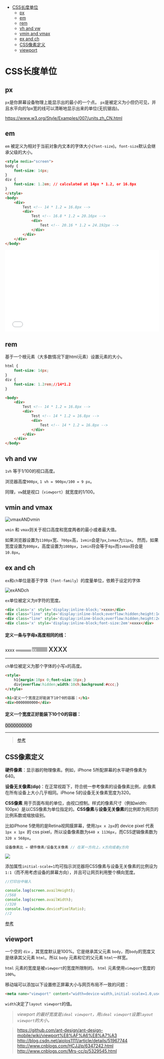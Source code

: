 
<!-- toc orderedList:0 depthFrom:1 depthTo:6 -->

* [CSS长度单位](#css长度单位)
    * [px](#px)
    * [em](#em)
    * [rem](#rem)
    * [vh and vw](#vh-and-vw)
    * [vmin and vmax](#vmin-and-vmax)
    * [ex and ch](#ex-and-ch)
    * [CSS像素定义](#css像素定义)
    * [viewport](#viewport)

<!-- tocstop -->

# CSS长度单位

## px
`px`是你屏幕设备物理上能显示出的最小的一个点。
 `px`是被定义为小但仍可见，并且水平向的1px宽的线可以清晰地显示出来的单位(无抗锯齿)。

 https://www.w3.org/Style/Examples/007/units.zh_CN.html

## em

`em` 被定义为相对于当前对象内文本的字体大小(`font-size`)。`font-size`默认会继承父级的大小。

```html
<style media="screen">
body {
    font-size: 14px;
}
div {
    font-size: 1.2em; // calculated at 14px * 1.2, or 16.8px
}
</style>
<body>
    <div>
        Test <!-- 14 * 1.2 = 16.8px -->
        <div>
            Test <!-- 16.8 * 1.2 = 20.16px -->
            <div>
                Test <!-- 20.16 * 1.2 = 24.192px -->
            </div>
        </div>
    </div>
</body>
```
<p>
<iframe height='265' scrolling='no' title='Cascading em Values' src='//codepen.io/tutsplus/embed/xbZQRQ/?height=265&theme-id=0&default-tab=html,result&embed-version=2' frameborder='no' allowtransparency='true' allowfullscreen='true' style='width: 100%;'>See the Pen <a href='http://codepen.io/tutsplus/pen/xbZQRQ/'>Cascading em Values</a> by Envato Tuts+ (<a href='http://codepen.io/tutsplus'>@tutsplus</a>) on <a href='http://codepen.io'>CodePen</a>.
</iframe>
</p>

## rem

基于一个根元素（大多数情况下是html元素）设置元素的大小。

```css
html {
    font-size: 14px;
}
div {
    font-size: 1.2rem;//14*1.2
}
```
```html
<body>
    <div>
        Test <!-- 14 * 1.2 = 16.8px -->
        <div>
            Test <!-- 14 * 1.2 = 16.8px -->
            <div>
                Test <!-- 14 * 1.2 = 16.8px -->
            </div>
        </div>
    </div>
</body>
```
## vh and vw

`1vh` 等于1/100的视口高度。

浏览器高度`900px`, `1 vh = 900px/100 = 9 px`。

同理，`vw`就是视口（`viewport`）就宽度的1/100。

## vmin and vmax

![vmaxANDvmin](./img/vmaxANDvmin.jpg)

`vmin` 和 `vmax`则关于视口高度和宽度两者的最小或者最大值。

如果浏览器设置为`1100px`宽、`700px`高，`1vmin`会是`7px`,`1vmax`为`11px`。
然而，如果宽度设置为`800px`，高度设置为`1080px`，`1vmin`将会等于`8px`而`1vmax`将会是`10.8px`。

## ex and ch

`ex`和`ch`单位是基于字体（`font-family`）的度量单位，依赖于设定的字体

![exANDch](./img/exANDch.jpg)


`ex`单位被定义为`0`字符的宽度。


```html
<div class='x' style='display:inline-block;'>xxxx</div>
<div class="line" style='display:inline-block;overflow:hidden;height:1ex;background:#aaa;width:50px;color:#fff;'>xx</div>
<div class="line" style='display:inline-block;overflow:hidden;height:2ex;background:#aaa;width:50px;color:#fff;'>xx</div>
<div class='x' style='display:inline-block;font-size:2em'>xxxx</div>
```

<h4>定义一条与字母x高度相同的线：</h4>
<div class='x' style='display:inline-block;'>xxxx</div>
<div class="line" style='display:inline-block;overflow:hidden;height:1ex;background:#aaa;width:50px;color:#fff;'>xx</div>
<div class="line" style='display:inline-block;overflow:hidden;height:2ex;background:#aaa;width:50px;color:#fff;'>xx</div>
<div class='x' style='display:inline-block;font-size:2em'>xxxx</div>

----

`ch`单位被定义为那个字体的小写`x`的高度。

```html
<style>
    h1{margin:10px 0;font-size:16px;}
    div{overflow:hidden;width:10ch;background:#ccc;}
</style>

<h1>定义一个宽度正好能装下10个0的容器：</h1>
<div>0000000000</div>
```


<h4>定义一个宽度正好能装下10个0的容器：</h4>
<div style='overflow:hidden;width:10ch;background:#ccc;'>0000000000</div>

---
>[参考](http://web.jobbole.com/82490/)

## CSS像素定义

**硬件像素**：显示器的物理像素。例如，iPhone 5所配屏幕的水平硬件像素为640。

**设备无关像素(dip)**：在正常视距下，符合统一参考像素的设备像素比例，此像素在所有设备上大小几乎相同。iPhone 5的设备无关像素宽度为320。

**CSS像素** 用于页面布局的单位，由视口控制。样式的像素尺寸（例如width: 100px）是以CSS像素为单位指定的。**CSS像素**与**设备无关像素**的比例即为网页的比例系数或缩放级别。

比如iPhone 5使用的是Retina视网膜屏幕，使用`2px x 2px`的 device pixel 代表 `1px x 1px `的 css pixel，所以设备像素数为`640 x 1136px`，而CSS逻辑像素数为`320 x 568px`。

```js
设备像素比 = 硬件像素/设备无关像素 // 在某一方向上，x方向或者y方向
```

![](img/cssPx.jpg)

添加属性`initial-scale=1`均可指示浏览器将CSS像素与设备无关像素的比例设为`1:1`（而不用考虑设备的屏幕方向），并且可让网页利用整个横向宽度。

```js
//打印台中输入

console.log(screen.availHeight);
//568
console.log(screen.availWidth);
//320
console.log(window.devicePixelRatio);
//2
```
[参考](http://ued.ourfuture.cn/fed/4200.html)

## viewport

一个空的 `div` ，其宽度默认是100%。它是继承其父元素 `body`，而`body`的宽度又是继承其父元素 `html`。所以 `body` 元素和它的父元素 `html`一样宽。

`html` 元素的宽度是被`viewport`的宽度所限制的。 `html` 元素使用`viewport`宽度的`100%`。

移动端可以添加以下设置修正屏幕大小与网页布局不一致的问题：

```html
<meta name="viewport" content="width=device-width,initial-scale=1.0,user-scalable=no" />
```
`width`决定了`layout viewport`的值。

>*viewport 的最好宽度是`ideal viewport`，用`ideal viewport`设置`layout viewport`的大小。*

>https://github.com/ant-design/ant-design-mobile/wiki/viewport%E8%AF%A6%E8%A7%A3
>http://blog.csdn.net/aiolos1111/article/details/51967744
>http://www.cnblogs.com/HCJJ/p/6347242.html
>http://www.cnblogs.com/Mrs-cc/p/5329545.html


